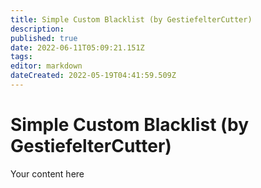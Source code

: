 ```yaml
---
title: Simple Custom Blacklist (by GestiefelterCutter)
description: 
published: true
date: 2022-06-11T05:09:21.151Z
tags: 
editor: markdown
dateCreated: 2022-05-19T04:41:59.509Z
---
```


# Simple Custom Blacklist (by GestiefelterCutter)
Your content here